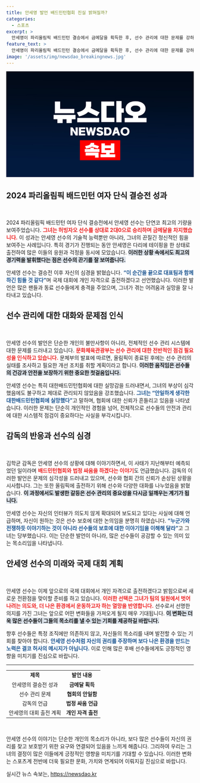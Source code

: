 ```yaml
---
title: 안세영 발언 배드민턴협회 진실 밝혀질까?
categories:
  - 스포츠
excerpt: >
  안세영이 파리올림픽 배드민턴 결승에서 금메달을 획득한 후, 선수 관리에 대한 문제를 강하게 지적하며 국제 대회 개인 자격 출전을 예고했다. 문체부는 그의 발언에 대해 조사를 진행할 계획이다.
feature_text: >
  안세영이 파리올림픽 배드민턴 결승에서 금메달을 획득한 후, 선수 관리에 대한 문제를 강하게 지적하며 국제 대회 개인 자격 출전을 예고했다. 문체부는 그의 발언에 대해 조사를 진행할 계획이다.
image: '/assets/img/newsdao_breakingnews.jpg'
---
```


<p><img src="/assets/img/newsdao_breakingnews.jpg" alt="koreaapp 속보" /></p>

<h2 data-ke-size="size26">2024 파리올림픽 배드민턴 여자 단식 결승전 성과</h2>

<p data-ke-size="size16">&nbsp;</p>

<p>2024 파리올림픽 배드민턴 여자 단식 결승전에서 안세영 선수는 단연코 최고의 기량을 보여주었습니다. <b><span style="color: #ee2323;">그녀는 허빙자오 선수를 상대로 2대0으로 승리하며 금메달을 차지했습니다.</span></b> 이 성과는 안세영 선수의 기술적 능력뿐만 아니라, 그녀의 끈질긴 정신적인 힘을 보여주는 사례입니다. 특히 경기가 진행되는 동안 안세영은 다리에 테이핑을 한 상태로 출전하여 많은 이들의 응원과 걱정을 동시에 모았습니다. <b><span style="background-color: #21538527;">이러한 상황 속에서도 최고의 경기력을 발휘했다는 점은 선수의 끈기를 잘 보여줍니다.</span></b></p>

<p>안세영 선수는 결승전 이후 자신의 심경을 밝혔습니다. <b><span style="color: #1a5490;">“이 순간을 끝으로 대표팀과 함께하긴 힘들 것 같다”</span></b>며 국제 대회에 개인 자격으로 출전하겠다고 선언했습니다. 이러한 발언은 많은 팬들과 동료 선수들에게 충격을 주었으며, 그녀가 겪는 어려움과 실망을 잘 나타내고 있습니다.</p>

<h2 data-ke-size="size26">선수 관리에 대한 대화와 문제점 인식</h2>

<p data-ke-size="size16">&nbsp;</p>

<p>안세영 선수의 발언은 단순한 개인의 불만사항이 아니라, 전체적인 선수 관리 시스템에 대한 문제를 드러내고 있습니다. <b><span style="color: #ee2323;">문화체육관광부는 선수 관리에 대한 전반적인 점검 필요성을 인식하고 있습니다.</span></b> 문체부의 발표에 따르면, 올림픽이 종료된 후에는 선수 관리의 실태를 조사하고 필요한 개선 조치를 취할 계획이라고 합니다. <b><span style="background-color: #21538527;">이러한 움직임은 선수들의 건강과 안전을 보장하기 위한 중요한 첫걸음입니다.</span></b></p>

<p>안세영 선수는 특히 대한배드민턴협회에 대한 실망감을 드러내면서, 그녀의 부상이 심각했음에도 불구하고 제대로 관리되지 않았음을 강조했습니다. <b><span style="color: #1a5490;">그녀는 “안일하게 생각한 대한배드민턴협회에 실망했다”</span></b>고 말하며, 협회에 대한 신뢰가 흔들리고 있음을 나타냈습니다. 이러한 문제는 단순히 개인적인 경험을 넘어, 전체적으로 선수들의 안전과 관리에 대한 시스템적 점검이 중요하다는 사실을 부각시킵니다.</p>

<h2 data-ke-size="size26">감독의 반응과 선수의 심경</h2>

<p data-ke-size="size16">&nbsp;</p>

<p>김학균 감독은 안세영 선수의 상황에 대해 이야기하면서, 이 사태가 지난해부터 예측되었던 일이라며 <b><span style="color: #ee2323;">배드민턴협회와 법정 싸움을 하겠다는 이야기</span></b>도 언급했습니다. 감독의 이러한 발언은 문제의 심각성을 드러내고 있으며, 선수와 협회 간의 신뢰가 손상된 상황을 시사합니다. 그는 또한 올림픽에 출전하기 위해 선수와 다양한 대화를 나누었음을 밝혔습니다. <b><span style="background-color: #21538527;">이 과정에서도 발생한 갈등은 선수 관리의 중요성을 다시금 일깨우는 계기가 됩니다.</span></b></p>

<p>안세영 선수는 자신의 인터뷰가 의도치 않게 확대되어 보도되고 있다는 사실에 대해 언급하며, 자신이 원하는 것은 선수 보호에 대한 논의임을 분명히 하였습니다. <b><span style="color: #1a5490;">“누군가와 전쟁하듯 이야기하는 것이 아니라 선수들의 보호에 대한 이야기임을 이해해 달라”</span></b>고 그녀는 당부했습니다. 이는 단순한 발언이 아니라, 많은 선수들이 공감할 수 있는 의미 있는 목소리임을 나타냅니다.</p>

<h2 data-ke-size="size26">안세영 선수의 미래와 국제 대회 계획</h2>

<p data-ke-size="size16">&nbsp;</p>

<p>안세영 선수는 이제 앞으로의 국제 대회에서 개인 자격으로 출전하겠다고 밝힘으로써 새로운 전환점을 맞이할 준비를 하고 있습니다. <b><span style="color: #ee2323;">이러한 선택은 그녀가 팀의 일원에서 벗어나려는 의도와, 더 나은 환경에서 운동하고자 하는 열망을 반영합니다.</span></b> 선수로서 선명한 의지를 가진 그녀는 앞으로 어떤 변화들을 가져오게 될지 매우 기대됩니다. <b><span style="background-color: #21538527;">이 변화는 더욱 많은 선수들이 그들의 목소리를 낼 수 있는 기회를 제공하길 바랍니다.</span></b></p>

<p>향후 선수들은 특정 조직에만 의존하지 않고, 자신들의 목소리를 내며 발전할 수 있는 기회를 찾아야 합니다. <b><span style="color: #1a5490;">안세영 선수처럼 자신의 권리를 주장하며 보다 나은 환경을 만드는 노력은 결코 허사의 메시지가 아닙니다.</span></b> 이로 인해 많은 후배 선수들에게도 긍정적인 영향을 미치기를 진심으로 바랍니다.</p>

<hr>

<table style="width: 100%;">
<tr>
<td style="text-align: center; height: 17px;"><b>제목</b></td>
<td style="text-align: center; height: 17px;"><b>발언 내용</b></td>
</tr>
<tr>
<td style="text-align: center; height: 17px;">안세영의 결승전 성과</td>
<td style="text-align: center; height: 17px;"><b>금메달 획득</b></td>
</tr>
<tr>
<td style="text-align: center; height: 17px;">선수 관리 문제</td>
<td style="text-align: center; height: 17px;"><b>협회의 안일함</b></td>
</tr>
<tr>
<td style="text-align: center; height: 17px;">감독의 언급</td>
<td style="text-align: center; height: 17px;"><b>법정 싸움 언급</b></td>
</tr>
<tr>
<td style="text-align: center; height: 17px;">안세영의 대회 출전 계획</td>
<td style="text-align: center; height: 17px;"><b>개인 자격 출전</b></td>
</tr>
</table>

<p data-ke-size="size16">&nbsp;</p>

<p>안세영 선수의 이야기는 단순한 개인의 목소리가 아니라, 보다 많은 선수들이 자신의 권리를 찾고 보호받기 위한 요구와 연결되어 있음을 느끼게 해줍니다. 그리하여 우리는 그녀의 결정이 많은 이들에게 긍정적인 영향을 미치기를 기대할 수 있습니다. 이러한 변화는 스포츠계 전반에 더욱 필요한 문화, 가치와 연계되어 이뤄지길 진심으로 바랍니다.</p>
실시간 뉴스 속보는, <a href="https://newsdao.kr" rel="dofollow">https://newsdao.kr</a>



